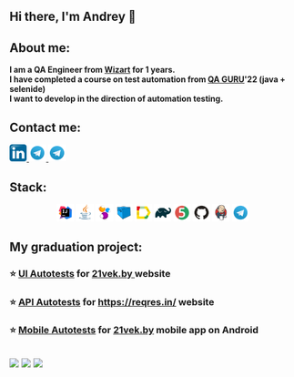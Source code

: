  ## Hi there, I'm Andrey 👋
 
 ## About me:
**I am a QA Engineer from <a target="_blank" href="https://wizart.ai/">Wizart</a> for 1 years.** <br>
**I have completed a course on test automation from <a target="_blank" href="https://qa.guru/"> QA GURU</a>'22 (java + selenide)**<br>
**I want to develop in the direction of automation testing.**
  
  ## Contact me:
<div id="badges">
  <a href="https://www.linkedin.com/in/qa-andrei-gordey/">
    <img width="6%" src="image/logo/Linkedin.svg.png" alt="LinkedIn Badge"/>
  </a>
  <a href="https://t.me/Gordey_Andrei">
    <img width="6%" src="image/logo/Telegram.svg" alt="Telegram Badge"/>
  </a>
   <a href="mailto:gordey.andrej@gmail.com">
    <img width="6%" src="image/logo/Telegram.svg" alt="Telegram Badge"/>
  </a>
</div>
  
  
  
 ## Stack:
 <p align="center">
<img width="6%" title="Idea" src="image/logo/Idea.svg">
<img width="6%" title="Java" src="image/logo/Java.svg">
<img width="6%" title="Selenide" src="image/logo/Selenide.svg">
<img width="6%" title="Selenoid" src="image/logo/Selenoid.svg">
<img width="6%" title="Allure Report" src="image/logo/Allure.svg">
<img width="6%" title="Gradle" src="image/logo/Gradle.svg">
<img width="6%" title="JUnit5" src="image/logo/Junit5.svg">
<img width="6%" title="GitHub" src="image/logo/GitHub.svg">
<img width="6%" title="Jenkins" src="image/logo/Jenkins.svg">
<img width="6%" title="Telegram" src="image/logo/Telegram.svg">
</p>


  ## My graduation project:
### :star: <a target="_blank" href="https://github.com/AGordey/Diplom_UI_Test_Part_1">UI Autotests</a> for <a target="_blank" href="https://www.21vek.by/"> 21vek.by </a> website

### :star: <a target="_blank" href="https://github.com/AGordey/Diplom_API_Test_Part_2">API Autotests</a> for <a target="_blank" href="https://reqres.in/">https://reqres.in/ </a> website

### :star: <a target="_blank" href="https://github.com/AGordey/Diplom_Mobile_Test_Part_3">Mobile Autotests</a> for <a target="_blank" href="https://play.google.com/store/apps/details?id=com.twentyonevek&hl=ru"> 21vek.by</a> mobile app on Android







![](http://github-profile-summary-cards.vercel.app/api/cards/stats?username=AGordey)
![](http://github-profile-summary-cards.vercel.app/api/cards/repos-per-language?username=AGordey) 
![](https://github-profile-summary-cards.vercel.app/api/cards/profile-details?username=AGordey)
---
